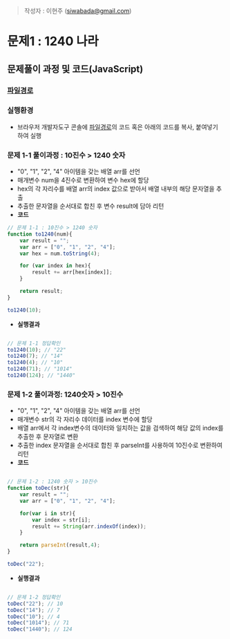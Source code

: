 > 작성자 : 이현주 (<siwabada@gmail.com>)

# 문제1 : 1240 나라

## 문제풀이 과정 및 코드(JavaScript)
### [파일경로](https://github.com/wayhome25/code-squad/blob/master/level_test_1/1240_world.js)
### 실행환경
- 브라우저 개발자도구 콘솔에 [파일경로](https://github.com/wayhome25/code-squad/blob/master/level_test_1/1240_world.js)의 코드 혹은 아래의 코드를 복사, 붙여넣기 하여 실행

### 문제 1-1 풀이과정 : 10진수 > 1240 숫자

- "0", "1", "2", "4" 아이템을 갖는 배열 arr를 선언
- 매개변수 num을 4진수로 변환하여 변수 hex에 할당
- hex의 각 자리수를 배열 arr의 index 값으로 받아서 배열 내부의 해당 문자열을 추출
- 추출한 문자열을 순서대로 합친 후 변수 result에 담아 리턴
- **코드**

```javascript
// 문제 1-1 : 10진수 > 1240 숫자
function to1240(num){
	var result = "";
	var arr = ["0", "1", "2", "4"];
	var hex = num.toString(4);

	for (var index in hex){
		result += arr[hex[index]];
	}

	return result;
}

to1240(10);

```
- **실행결과**

```javascript

// 문제 1-1 정답확인
to1240(10); // "22"
to1240(7); // "14"
to1240(4); // "10"
to1240(71); // "1014"
to1240(124); // "1440"

```

### 문제 1-2 풀이과정: 1240숫자 > 10진수
- "0", "1", "2", "4" 아이템을 갖는 배열 arr를 선언
- 매개변수 str의 각 자리수 데이터를 index 변수에 할당
- 배열 arr에서 각 index변수의 데이터와 일치하는 값을 검색하여 해당 값의 index를 추출한 후 문자열로 변환  
- 추출한 index 문자열을 순서대로 합친 후 parseInt를 사용하여 10진수로 변환하여 리턴
- **코드**

```javascript

// 문제 1-2 : 1240 숫자 > 10진수
function toDec(str){
	var result = "";
	var arr = ["0", "1", "2", "4"];

	for(var i in str){
		var index = str[i];
		result += String(arr.indexOf(index));
	}

	return parseInt(result,4);
}

toDec("22");

```
- **실행결과**

```javascript

// 문제 1-2 정답확인
toDec("22"); // 10
toDec("14"); // 7
toDec("10"); // 4
toDec("1014"); // 71
toDec("1440"); // 124

```
